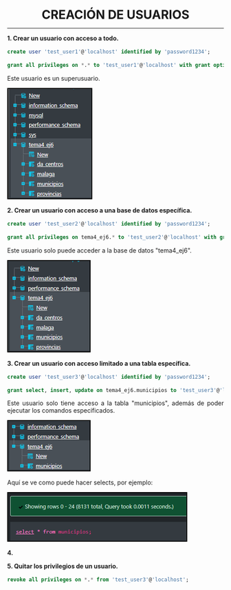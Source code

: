 <style>
  h1{
    text-align: center;
    font-weight: bold;
    border: none;
    margin-bottom: 0px;
  }

  p{
    text-align: justify;
  }

  img{
    border: 2px solid black;
  }

  #ex{
    border: none;
  }
</style>

<h1>CREACIÓN DE USUARIOS</h1>

<hr>

<p><b>1. Crear un usuario con acceso a todo.</b></p>

```sql
create user 'test_user1'@'localhost' identified by 'password1234';
```

```sql
grant all privileges on *.* to 'test_user1'@'localhost' with grant option;
```

<p>Este usuario es un superusuario.</p>

<img src="img/1.png">

<p><b>2. Crear un usuario con acceso a una base de datos específica.</b></p>

```sql
create user 'test_user2'@'localhost' identified by 'password1234';
```

```sql
grant all privileges on tema4_ej6.* to 'test_user2'@'localhost' with grant option;
```

<p>Este usuario solo puede acceder a la base de datos "tema4_ej6".</p>

<img src="img/2.png">

<p><b>3. Crear un usuario con acceso limitado a una tabla específica.</b></p>

```sql
create user 'test_user3'@'localhost' identified by 'password1234';
```

```sql
grant select, insert, update on tema4_ej6.municipios to 'test_user3'@'localhost';
```

<p>Este usuario solo tiene acceso a la tabla "municipios", además de poder ejecutar los comandos especificados.</p>

<img src="img/3.1.png">

<p>Aquí se ve como puede hacer selects, por ejemplo:</p>

<img src="img/3.2.png">

<p><b>4. </b></p>

<p><b>5. Quitar los privilegios de un usuario.</b></p>

```sql
revoke all privileges on *.* from 'test_user3'@'localhost';
```